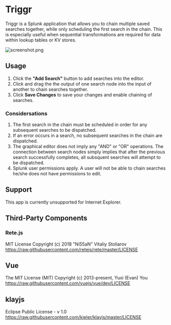 # Triggr

Triggr is a Splunk application that allows you to chain multiple saved searches together, while only scheduling the first search in the chain. This is especially useful when sequential transformations are required for data within lookup tables or KV stores. 

![screenshot.png](https://github.com/alatif113/triggr/blob/master/static/screenshot.PNG?raw=true)

## Usage

1. Click the **"Add Search"** button to add searches into the editor. 
2. Click and drag the the output of one search node into the input of another to chain searches together. 
3. Click **Save Changes** to save your changes and enable chaining of searches.  

### Considersations

1. The first search in the chain must be scheduled in order for any subsequent searches to be dispatched. 
2. If an error occurs in a search, no subsequent searches in the chain are dispatched.
3. The graphical editor does not imply any "AND" or "OR" operations. The connection between search nodes simply implies that after the previous search successfully completes, all subsquent searches will attempt to be dispatched. 
4. Splunk user permissions apply. A user will not be able to chain searches he/she does not have permissions to edit.  

## Support

This app is currently unsupported for Internet Explorer.

## Third-Party Components

### Rete.js

MIT License
Copyright (c) 2018 "Ni55aN" Vitaliy Stoliarov
https://raw.githubusercontent.com/retejs/rete/master/LICENSE

## Vue

The MIT License (MIT)
Copyright (c) 2013-present, Yuxi (Evan) You
https://raw.githubusercontent.com/vuejs/vue/dev/LICENSE

## klayjs

Eclipse Public License - v 1.0
https://raw.githubusercontent.com/kieler/klayjs/master/LICENSE